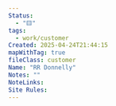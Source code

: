 ```yaml
---
Status:
  - "🟨"
tags:
  - work/customer
Created: 2025-04-24T21:44:15
mapWithTag: true
fileClass: customer
Name: "RR Donnelly"
Notes: ""
NoteLinks: 
Site Rules:
---
```


